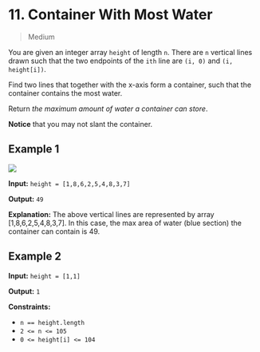 # 11. Container With Most Water

> Medium


You are given an integer array `height` of length `n`. There are `n` vertical lines drawn such that the two endpoints of the `ith` line are `(i, 0)` and `(i, height[i])`.

Find two lines that together with the x-axis form a container, such that the container contains the most water.

Return _the maximum amount of water a container can store_.

**Notice** that you may not slant the container.

## Example 1

![](https://s3-lc-upload.s3.amazonaws.com/uploads/2018/07/17/question_11.jpg)

**Input:** `height = [1,8,6,2,5,4,8,3,7]`

**Output:** `49`

**Explanation:** The above vertical lines are represented by array [1,8,6,2,5,4,8,3,7]. In this case, the max area of water (blue section) the container can contain is 49.

## Example 2

**Input:** `height = [1,1]`

**Output:** `1`

**Constraints:**

-   `n == height.length`
-   `2 <= n <= 105`
-   `0 <= height[i] <= 104`

